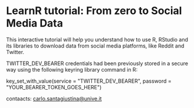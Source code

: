 # LearnR tutorial: From zero to Social Media Data

This interactive tutorial will help you understand how to use R, RStudio and its libraries to download data from social media platforms, like Reddit and Twitter.

TWITTER_DEV_BEARER credentials had been previously stored in a secure way using the following keyring library command in R:

key_set_with_value(service = "TWITTER_DEV_BEARER", password = "YOUR_BEARER_TOKEN_GOES_HERE")

contaacts: carlo.santagiustina@unive.it
